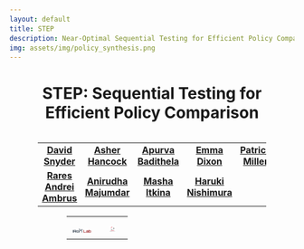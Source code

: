 ```yaml
---
layout: default
title: STEP
description: Near-Optimal Sequential Testing for Efficient Policy Comparison
img: assets/img/policy_synthesis.png
---
```

<h1><center><span style="font-weight:bold;">STEP:</span> Sequential Testing for Efficient Policy Comparison </center></h1>
<br>
<center><table style="width: 80%; max-width: 800px; margin: 0 auto;">
    <tr>
        <td align=center style="text-align: center; width: 100px;">
            <span style="font-size: 16px; font-weight:bold;"><a href="https://sites.google.com/view/dasnyder/home" target="_blank">David Snyder</a></span>
        </td>
        <td align=center style="text-align: center; width: 100px;">
            <span style="font-size: 16px; font-weight:bold;"><a href="https://aasherh.github.io/" target="_blank">Asher Hancock</a></span>
        </td>
        <td align=center style="text-align: center; width: 100px;">
            <span style="font-size: 16px; font-weight:bold;"><a href="https://abadithela.github.io/" target="_blank">Apurva Badithela</a></span>
        </td>
        <td align=center style="text-align: center; width: 100px;">
            <span style="font-size: 16px; font-weight:bold;"><a href="" target="_blank">Emma Dixon</a></span>
        </td>
        <td style="text-align: center; width: 100px;">
            <span style="font-size: 16px; font-weight:bold;"><a href="" target="_blank">Patrick Miller</a></span>
        </td>
    </tr>
    <tr>
        <td style="text-align: center; width: 100px;">
            <span style="font-size: 16px; font-weight:bold;"><a href="https://www.tri.global/about-us/dr-rares-ambrus" target="_blank">Rares Andrei Ambrus</a></span>
        </td>
        <td style="text-align: center; width: 100px;">
            <span style="font-size: 16px; font-weight:bold;"><a href="https://irom-lab.princeton.edu/majumdar/" target="_blank">Anirudha Majumdar</a></span>
        </td>
        <td style="text-align: center; width: 100px;">
            <span style="font-size: 16px; font-weight:bold;"><a href="https://scholar.google.ca/citations?user=JAmTk5gAAAAJ&hl=en" target="_blank">Masha Itkina</a></span>
        </td>
        <td style="text-align: center; width: 100px;">
            <span style="font-size: 16px; font-weight:bold;"><a href="https://harukins.github.io/" target="_blank">Haruki Nishimura</a></span>
        </td>
    </tr>
</table>
<br>
<table style="width: 60%; max-width: 800px; margin: 0 auto;">
    <tr>
        <td align=center width=40px><center><span style="font-size:28px">
            <a href="https://irom-lab.princeton.edu/">
                <img src="assets/img/irom_lab_logo.png" alt="IRoM Lab" style="width: 80%;">
            </a></span></center>
        </td>
        <td align=center width=40px><center><span style="font-size:28px">
            <a href="https://www.tri.global/our-work/large-behavior-models" target="_blank"><img src="assets/img/TRI_logo.png" alt="Toyota Research Institute" style="width: 30%;"></a></span></center>
        </td>
    </tr>
</table>
